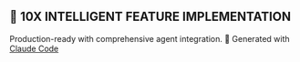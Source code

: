 ## 🚀 10X INTELLIGENT FEATURE IMPLEMENTATION
Production-ready with comprehensive agent integration.
🤖 Generated with [Claude Code](https://claude.ai/code)
